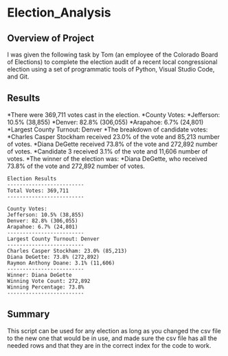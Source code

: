 # Election_Analysis
## Overview of Project
I was given the following task by Tom (an employee of the Colorado Board of Elections) to complete the election audit of a recent local congressional election using a set of programmatic tools of Python, Visual Studio Code, and Git.
## Results
*There were 369,711 votes cast in the election.
*County Votes:
  *Jefferson: 10.5% (38,855)
  *Denver: 82.8% (306,055)
  *Arapahoe: 6.7% (24,801)
*Largest County Turnout: Denver
*The breakdown of candidate votes:
  *Charles Casper Stockham received 23.0% of the vote and 85,213 number of votes.
  *Diana DeGette received 73.8% of the vote and 272,892 number of votes.
  *Candidate 3 received 3.1% of the vote and 11,606 number of votes.
*The winner of the election was:
  *Diana DeGette, who received 73.8% of the vote and 272,892 number of votes.
```
Election Results
-------------------------
Total Votes: 369,711
-------------------------

County Votes:
Jefferson: 10.5% (38,855)
Denver: 82.8% (306,055)
Arapahoe: 6.7% (24,801)
-------------------------
Largest County Turnout: Denver
-------------------------
Charles Casper Stockham: 23.0% (85,213)
Diana DeGette: 73.8% (272,892)
Raymon Anthony Doane: 3.1% (11,606)
-------------------------
Winner: Diana DeGette
Winning Vote Count: 272,892
Winning Percentage: 73.8%
-------------------------
```
## Summary
This script can be used for any election as long as you changed the csv file to the new one that would be in use, and made sure the csv file has all the needed rows and that they are in the correct index for the code to work.
